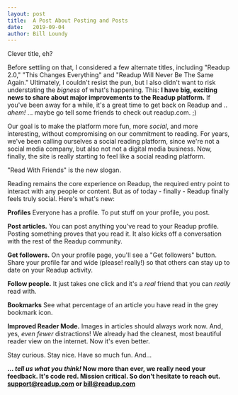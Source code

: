 ```yaml
---
layout: post
title:  A Post About Posting and Posts
date:   2019-09-04
author: Bill Loundy
---
```

Clever title, eh? 

Before settling on that, I considered a few alternate titles, including "Readup 2.0," "This Changes Everything" and "Readup Will Never Be The Same Again." Ultimately, I couldn't resist the pun, but I also didn't want to risk understating the _bigness_ of what's happening. This: **I have big, exciting news to share about major improvements to the Readup platform.** If you've been away for a while, it's a great time to get back on Readup and .. _ahem!_ ... maybe go tell some friends to check out readup.com. ;)

Our goal is to make the platform more fun, more _social_, and more interesting, without compromising on our commitment to reading. For years, we've been calling ourselves a social reading platform, since we're not a social media company, but also not not a digital media business. Now, finally, the site is really starting to feel like a social reading platform. 

"Read With Friends" is the new slogan.

Reading remains the core experience on Readup, the required entry point to interact with any people or content. But as of today - finally - Readup finally feels truly social. Here's what's new: 

**Profiles** Everyone has a profile. To put stuff on your profile, you post. 

**Post articles.** You can post anything you’ve read to your Readup profile. Posting something proves that you read it. It also kicks off a conversation with the rest of the Readup community. 

**Get followers.** On your profile page, you'll see a "Get followers" button. Share your profile far and wide (please! really!) so that others can stay up to date on your Readup activity.

**Follow people.** It just takes one click and it's a _real_ friend that you can _really_ read with.

**Bookmarks** See what percentage of an article you have read in the grey bookmark icon. 

**Improved Reader Mode.** Images in articles should always work now. And, yes, _even fewer_ distractions! We already had the cleanest, most beautiful reader view on the internet. Now it's even better. 

Stay curious. Stay nice. Have so much fun. And... 

**... _tell us what you think!_ Now more than ever, we really need your feedback. It's code red. Mission critical. So don't hesitate to reach out. support@readup.com or bill@readup.com**